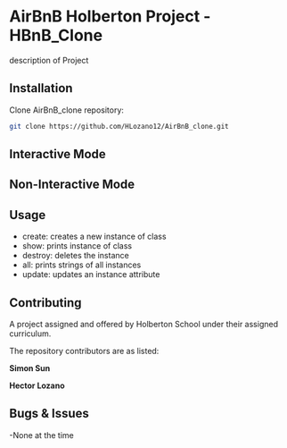 # AirBnB Holberton Project - HBnB_Clone
description of Project

## Installation

Clone AirBnB_clone repository:
```bash
git clone https://github.com/HLozano12/AirBnB_clone.git
```


## Interactive Mode


## Non-Interactive Mode


## Usage
- create: creates a new instance of class
- show: prints instance of class
- destroy: deletes the instance
- all: prints strings of all instances
- update: updates an instance attribute


## Contributing
A project assigned and offered by Holberton School under their assigned curriculum.

The repository contributors are as listed:

**Simon Sun**

**Hector Lozano**


## Bugs & Issues
-None at the time